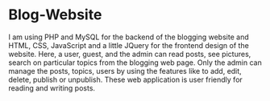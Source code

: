 # Blog-Website
I am using PHP and MySQL for the backend of the blogging website and HTML, CSS, JavaScript and a little JQuery for the frontend design of the website.
Here, a user, guest, and the admin can read posts, see pictures, search on particular topics from the blogging web page. 
Only the admin can manage the posts, topics, users by using the features like to add, edit, delete, publish or unpublish.
These web application is user friendly for reading and writing posts.

